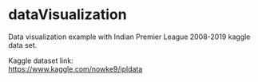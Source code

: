 # dataVisualization
Data visualization example with Indian Premier League 2008-2019 kaggle data set.

Kaggle dataset link: <br>
https://www.kaggle.com/nowke9/ipldata
